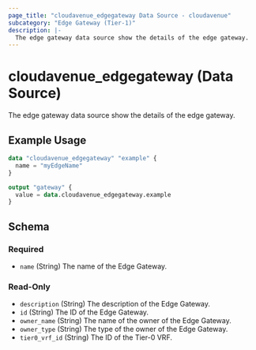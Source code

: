 ```yaml
---
page_title: "cloudavenue_edgegateway Data Source - cloudavenue"
subcategory: "Edge Gateway (Tier-1)"
description: |-
  The edge gateway data source show the details of the edge gateway.
---
```


# cloudavenue_edgegateway (Data Source)

The edge gateway data source show the details of the edge gateway.

## Example Usage

```terraform
data "cloudavenue_edgegateway" "example" {
  name = "myEdgeName"
}

output "gateway" {
  value = data.cloudavenue_edgegateway.example
}
```

<!-- schema generated by tfplugindocs -->
## Schema

### Required

- `name` (String) The name of the Edge Gateway.

### Read-Only

- `description` (String) The description of the Edge Gateway.
- `id` (String) The ID of the Edge Gateway.
- `owner_name` (String) The name of the owner of the Edge Gateway.
- `owner_type` (String) The type of the owner of the Edge Gateway.
- `tier0_vrf_id` (String) The ID of the Tier-0 VRF.

